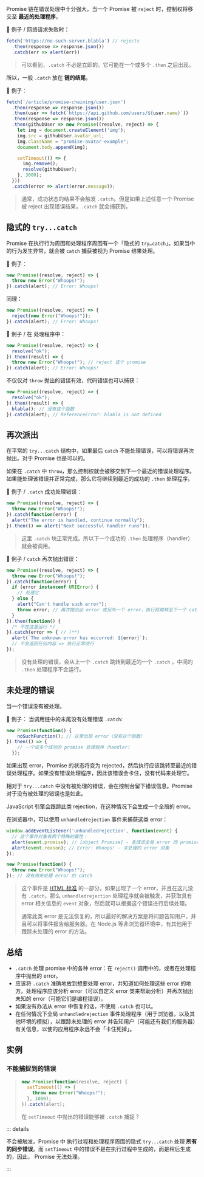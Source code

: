 Promise 链在错误处理中十分强大。当一个 Promise 被 `reject` 时，控制权将移交至 **最近的处理程序**。



🌰 例子 / 网络请求失败时：

```js
fetch('https://no-such-server.blabla') // rejects
  .then(response => response.json())
  .catch(err => alert(err))
```

> 可以看到，`.catch` 不必是立即的。它可能在一个或多个 `.then` 之后出现。

所以，一般 `.catch` 放在 **链的结尾**。



🌰 例子：
```js
fetch('/article/promise-chaining/user.json')
  .then(response => response.json())
  .then(user => fetch(`https://api.github.com/users/${user.name}`))
  .then(response => response.json())
  .then(githubUser => new Promise((resolve, reject) => {
    let img = document.createElement('img');
    img.src = githubUser.avatar_url;
    img.className = "promise-avatar-example";
    document.body.append(img);

    setTimeout(() => {
      img.remove();
      resolve(githubUser);
    }, 3000);
  }))
  .catch(error => alert(error.message));
```

> 通常，成功状态的结果不会触发 `.catch`。但是如果上述任意一个 Promise 被 reject 出现错误结果，`.catch` 就会捕获到，



## 隐式的 `try...catch`

Promise 在执行行为周围和处理程序周围有一个「隐式的 `try…catch`」。如果当中的行为发生异常，就会被 `catch` 捕获被视为 Promise 结果处理。



🌰 例子：

```js
new Promise((resolve, reject) => {
  throw new Error("Whoops!");
}).catch(alert); // Error: Whoops!
```

同理：
```js
new Promise((resolve, reject) => {
  reject(new Error("Whoops!"));
}).catch(alert); // Error: Whoops!
```



🌰 例子 / 在 处理程序中：

```js
new Promise((resolve, reject) => {
  resolve("ok");
}).then((result) => {
  throw new Error("Whoops!"); // reject 这个 promise
}).catch(alert); // Error: Whoops!
```

不仅仅对 `throw` 抛出的错误有效，代码错误也可以捕获：

```js
new Promise((resolve, reject) => {
  resolve("ok");
}).then((result) => {
  blabla(); // 没有这个函数
}).catch(alert); // ReferenceError: blabla is not defined
```



## 再次派出

在平常的 `try...catch` 结构中，如果最后 `catch` 不能处理错误，可以将错误再次抛出。对于 Promise 也是可以的。

如果在 `.catch` 中 `throw`，那么控制权就会被移交到下一个最近的错误处理程序。如果能处理该错误并正常完成，那么它将继续到最近的成功的 `.then` 处理程序。

🌰 例子 / `.catch` 成功处理错误：
```js
new Promise((resolve, reject) => {
  throw new Error("Whoops!");
}).catch(function(error) {
  alert("The error is handled, continue normally");
}).then(() => alert("Next successful handler runs"));
```

> 这里 `.catch` 块正常完成。所以下一个成功的 `.then` 处理程序（handler）就会被调用。



🌰 例子 / `catch` 再次抛出错误：
```js
new Promise((resolve, reject) => {
  throw new Error("Whoops!");
}).catch(function(error) {
  if (error instanceof URIError) {
    // 处理它
  } else {
    alert("Can't handle such error");
    throw error; // 再次抛出此 error 或另外一个 error，执行将跳转至下一个 catch
  }
}).then(function() {
  /* 不在这里运行 */
}).catch(error => { // (**)
  alert(`The unknown error has occurred: ${error}`);
  // 不会返回任何内容 => 执行正常进行
});
```

> 没有处理的错误，会从上一个 `.catch` 跳转到最近的一个 `.catch` ，中间的 `.then` 处理程序不会运行。



## 未处理的错误

当一个错误没有被处理。

🌰 例子： 当调用链中的末尾没有处理错误 `.catch`:

```js
new Promise(function() {
    noSuchFunction(); // 这里出现 error（没有这个函数）
}).then(() => {
    // 一个或多个成功的 promise 处理程序（handler）
  });
```



如果出现 error，Promise 的状态将变为 rejected，然后执行应该跳转至最近的错误处理程序。如果没有错误处理程序，因此该错误会卡住，没有代码来处理它。

相对于 `try...catch` 中没有被处理的错误，会在控制台留下错误信息。Promise 对于没有被处理的错误也是如此。

JavaScript 引擎会跟踪此类 rejection，在这种情况下会生成一个全局的 error。



在浏览器中，可以使用 `unhandledrejection` 事件来捕获这类 error：

```js
window.addEventListener('unhandledrejection', function(event) {
  // 这个事件对象有两个特殊的属性：
  alert(event.promise); // [object Promise] - 生成该全局 error 的 promise
  alert(event.reason); // Error: Whoops! - 未处理的 error 对象
});

new Promise(function() {
  throw new Error("Whoops!");
}); // 没有用来处理 error 的 catch
```

> 这个事件是 [HTML 标准](https://html.spec.whatwg.org/multipage/webappapis.html#unhandled-promise-rejections) 的一部分。如果出现了一个 error，并且在这儿没有 `.catch`，那么 `unhandledrejection` 处理程序就会被触发，并获取具有 error 相关信息的 `event` 对象，然后就可以根据这个错误进行后续处理。
>
> 通常此类 error 是无法恢复的，所以最好的解决方案是将问题告知用户，并且可以将事件报告给服务器。在 Node.js 等非浏览器环境中，有其他用于跟踪未处理的 error 的方法。



## 总结

+ `.catch` 处理 promise 中的各种 error：在 `reject()` 调用中的，或者在处理程序中抛出的 error。
+ 应该将 `.catch` 准确地放到想要处理 error，并知道如何处理这些 error 的地方。处理程序应该分析 error（可以自定义 error 类来帮助分析）并再次抛出未知的 error（可能它们是编程错误）。
+ 如果没有办法从 error 中恢复的话，不使用 `.catch` 也可以。
+ 在任何情况下全局 `unhandledrejection` 事件处理程序（用于浏览器，以及其他环境的模拟），以跟踪未处理的 error 并告知用户（可能还有我们的服务器）有关信息，以使的应用程序永远不会「卡住死掉」。





## 实例

### 不能捕捉到的错误

> ```js
> new Promise(function(resolve, reject) {
>   setTimeout(() => {
>     throw new Error("Whoops!");
>   }, 1000);
> }).catch(alert);
> ```
>
> 在 `setTimeout` 中抛出的错误能够被 `.catch` 捕捉？

::: details

不会被触发。Promise 中 执行过程和处理程序周围的隐式 `try...catch` 处理 **所有的同步错误**。而 `setTimeout` 中的错误不是在执行过程中生成的，而是稍后生成的，因此， Promise 无法处理。

:::

